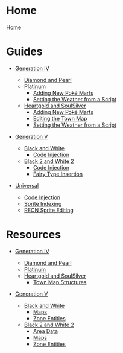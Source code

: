 # Home

[Home](README.md)

# Guides

- [Generation IV]()
  - [Diamond and Pearl]()
  - [Platinum]()
    - [Adding New Poké Marts](gen4/guides/field/pt_hgss-pokemarts.md)
    - [Setting the Weather from a Script](gen4/guides/field/pt_hgss-script_weather.md)
  - [Heartgold and SoulSilver]()
    - [Adding New Poké Marts](gen4/guides/field/pt_hgss-pokemarts.md)
    - [Editing the Town Map](gen4/guides/interface/hgss-town_map.md)
    - [Setting the Weather from a Script](gen4/guides/field/pt_hgss-script_weather.md)

- [Generation V]()
  - [Black and White]()
    - [Code Injection](gen5/guides/misc/bw_b2w2-code_injection.md)
  - [Black 2 and White 2]()
    - [Code Injection](gen5/guides/misc/bw_b2w2-code_injection.md)
    - [Fairy Type Insertion](gen5/guides/misc/b2w2-fairy.md)

- [Universal]()
  - [Code Injection](universal/guides/code_injection/code_injection.md)
  - [Sprite Indexing](universal/guides/sprite_indexing/indexing.md)
  - [RECN Sprite Editing](universal/guides/recn_sprite_editing/recn_sprite_editing.md)


# Resources
- [Generation IV]()
  - [Diamond and Pearl]()
  - [Platinum]()
  - [Heartgold and SoulSilver]()
    - [Town Map Structures](gen4/resources/interface/hgss-town_map_spots.md)

- [Generation V]()
  - [Black and White]()
    - [Maps](gen5/resources/field/bw_b2w2-maps.md)
    - [Zone Entities](gen5/resources/field/bw_b2w2-zone_entities.md)
  - [Black 2 and White 2]()
    - [Area Data](gen5/resources/field/b2w2-area_data.md)
    - [Maps](gen5/resources/field/bw_b2w2-maps.md)
    - [Zone Entities](gen5/resources/field/bw_b2w2-zone_entities.md)

